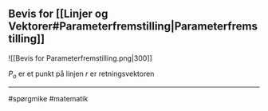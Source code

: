 ## Bevis for [[Linjer og Vektorer#Parameterfremstilling|Parameterfremstilling]]

![[Bevis for Parameterfremstilling.png|300]]

$P_o$ er et punkt på linjen
$r$ er retningsvektoren

---

#spørgmike 
#matematik 
